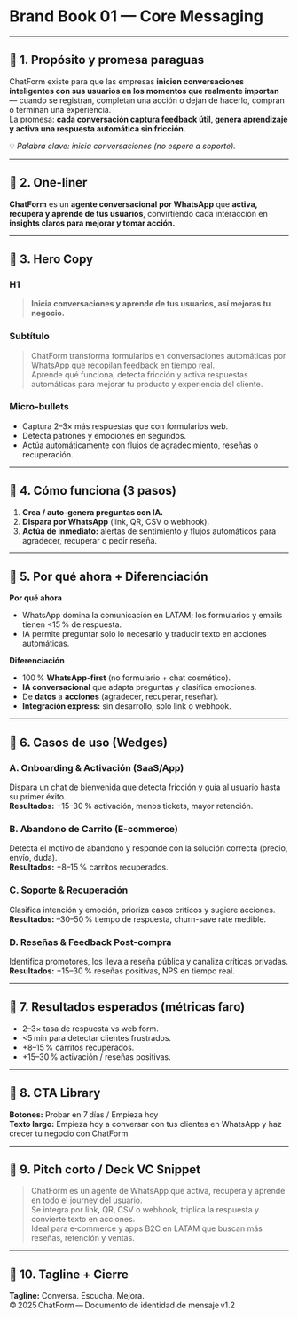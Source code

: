 # Brand Book 01 — Core Messaging

---

## 🔹 1. Propósito y promesa paraguas

ChatForm existe para que las empresas **inicien conversaciones inteligentes con sus usuarios en los momentos que realmente importan** — cuando se registran, completan una acción o dejan de hacerlo, compran o terminan una experiencia.  
La promesa: **cada conversación captura feedback útil, genera aprendizaje y activa una respuesta automática sin fricción.**

💡 *Palabra clave: inicia conversaciones (no espera a soporte).*

---

## 🔹 2. One-liner

**ChatForm** es un **agente conversacional por WhatsApp** que **activa, recupera y aprende de tus usuarios**, convirtiendo cada interacción en **insights claros para mejorar y tomar acción.**

---

## 🔹 3. Hero Copy

### H1  
> **Inicia conversaciones y aprende de tus usuarios, así mejoras tu negocio.**

### Subtítulo  
> ChatForm transforma formularios en conversaciones automáticas por WhatsApp que recopilan feedback en tiempo real.  
> Aprende qué funciona, detecta fricción y activa respuestas automáticas para mejorar tu producto y experiencia del cliente.

### Micro-bullets  
- Captura 2–3× más respuestas que con formularios web.  
- Detecta patrones y emociones en segundos.  
- Actúa automáticamente con flujos de agradecimiento, reseñas o recuperación.

---

## 🔹 4. Cómo funciona (3 pasos)

1. **Crea / auto-genera preguntas con IA.**  
2. **Dispara por WhatsApp** (link, QR, CSV o webhook).  
3. **Actúa de inmediato:** alertas de sentimiento y flujos automáticos para agradecer, recuperar o pedir reseña.

---

## 🔹 5. Por qué ahora + Diferenciación

**Por qué ahora**  
- WhatsApp domina la comunicación en LATAM; los formularios y emails tienen <15 % de respuesta.  
- IA permite preguntar solo lo necesario y traducir texto en acciones automáticas.

**Diferenciación**  
- 100 % **WhatsApp-first** (no formulario + chat cosmético).  
- **IA conversacional** que adapta preguntas y clasifica emociones.  
- De **datos** a **acciones** (agradecer, recuperar, reseñar).  
- **Integración express:** sin desarrollo, solo link o webhook.

---

## 🔹 6. Casos de uso (Wedges)

### A. Onboarding & Activación (SaaS/App)
Dispara un chat de bienvenida que detecta fricción y guía al usuario hasta su primer éxito.  
**Resultados:** +15–30 % activación, menos tickets, mayor retención.

### B. Abandono de Carrito (E-commerce)
Detecta el motivo de abandono y responde con la solución correcta (precio, envío, duda).  
**Resultados:** +8–15 % carritos recuperados.

### C. Soporte & Recuperación
Clasifica intención y emoción, prioriza casos críticos y sugiere acciones.  
**Resultados:** –30–50 % tiempo de respuesta, churn-save rate medible.

### D. Reseñas & Feedback Post-compra
Identifica promotores, los lleva a reseña pública y canaliza críticas privadas.  
**Resultados:** +15–30 % reseñas positivas, NPS en tiempo real.

---

## 🔹 7. Resultados esperados (métricas faro)

- 2–3× tasa de respuesta vs web form.  
- <5 min para detectar clientes frustrados.  
- +8–15 % carritos recuperados.  
- +15–30 % activación / reseñas positivas.

---

## 🔹 8. CTA Library

**Botones:** Probar en 7 días / Empieza hoy  
**Texto largo:** Empieza hoy a conversar con tus clientes en WhatsApp y haz crecer tu negocio con ChatForm.

---

## 🔹 9. Pitch corto / Deck VC Snippet

> ChatForm es un agente de WhatsApp que activa, recupera y aprende en todo el journey del usuario.  
> Se integra por link, QR, CSV o webhook, triplica la respuesta y convierte texto en acciones.  
> Ideal para e‑commerce y apps B2C en LATAM que buscan más reseñas, retención y ventas.

---

## 🔹 10. Tagline + Cierre

**Tagline:** Conversa. Escucha. Mejora.  
© 2025 ChatForm — Documento de identidad de mensaje v1.2
